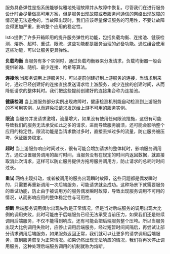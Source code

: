 服务具备弹性是指系统能够优雅地处理故障并从故障中恢复。尽管我们在进行服务设计时会尽量做高可用方案，但是服务出现故障或者服务间通信的网络出现故障的情况是无法避免的，当故障出现时，我们应该尽量保证服务的可用性，不要让故障变得更加严重，影响整个应用的稳定性。

Istio提供了许多开箱即用的提升服务弹性的功能，包括负载均衡、连接池、健康检测、熔断、超时、重试、限流，这些功能都是服务治理的必备功能。通过组合使用这些功能，可以让服务更具弹性。

**负载均衡** 
当服务有多个实例时，通过负载均衡器来分发请求，负载均衡器一般会提供轮询、随机、最少连接、哈希等算法。

**连接池** 
当服务调用上游服务时，可以提前创建好到上游服务的连接，当请求到来时，通过已经创建好的连接直接发送请求给上游服务，减少连接的创建时间，从而降低请求的整体耗时。我们把这些提前创建好的连接集合称为连接池。

**健康检测** 
当上游服务部分实例出现故障时，健康检测机制能自动检测到上游服务的不可用实例，从而避免把请求发送给上游不可用的服务实例。

**限流** 
当服务并发请求激增，流量增大，如果没有使用任何限流措施，这很有可能导致我们的服务无法承受如此之多的请求，进而导致服务崩溃，还可能会影响整个应用的稳定性。限流功能是当请求数过多时，直接丢掉过多的流量，防止服务被压垮，保证服务稳定。

**超时** 
当上游服务响应时间过长，很有可能会增加请求的整体耗时，影响服务调用方。通过设置服务调用的超时时间，当服务没有在规定的时间内返回数据，就直接取消此次请求，这样可以防止服务提供方拖垮服务调用方，防止请求的总耗时时间过长。

**重试** 
网络出现抖动，或者被调用的服务出现瞬时故障，这些问题都是偶发瞬时的，只需要再重新调用一次后端服务，可能请求就会成功。这种场景下就需要服务的重试功能，防止由于被调用方的服务偶发瞬时故障，导致出现服务调用不可用的情况，从而影响应用的整体稳定性与可用性。

**熔断** 
后端服务调用偶尔出现失败是正常情况，但是当对后端服务的调用出现大比例的调用失败，此时可能由于后端服务已经无法承受当前压力，如果我们还是继续调用后端服务，不仅不能得到响应，还有可能会把后端服务整个压垮。所以当服务出现大比例调用失败时，应停止调用后端服务，经过短暂时间间隔后，再尝试让部分请求调用后端服务，如果服务返回正常，我们就可以让更多的请求调用后端服务，直到服务恢复为正常情况。如果仍然出现无法响应的情况，我们将再次停止调用服务，这种处理后端服务调用的机制就称为熔断。

